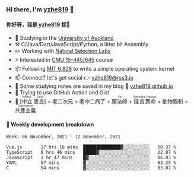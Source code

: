 ### Hi there, I'm [yzhe819](https://github.com/yzhe819) 👋

#### 你好呀，我是 [yzhe819](https://github.com/yzhe819) 捏👋

- 📖 Studying in the [University of Auckland](https://www.auckland.ac.nz/en.html)
- :hammer_and_pick: C/Java/Dart/JavaScript/Python, a litter bit Assembly
- :pencil2: Working with [Natural Selection Labs](https://github.com/NaturalSelectionLabs)
- ⚡ Interested in [CMU 15-445/645](https://15445.courses.cs.cmu.edu/fall2020/) course
- 📦 Following [MIT 6.828](https://pdos.csail.mit.edu/6.828/2018/overview.html) to write a simple operating system kernel
- 📫 Connect? let's get social 👉 yzhe819@rss3.io
- :scroll: Some studying notes are saved in my blog :space_invader: [yzhe819.github.io](https://yzhe819.github.io/)
- 🌟 Trying to use GitHub Action and Gist
- 🔑 <ruby>[中立 善良]<rp>（</rp><rt>Neutral Good</rt><rp>）</rp></ruby> + 老二次元 + 老中二病了 + <ruby>膜法師<rp>（</rp><rt>+1s</rt><rp>）</rp></ruby> + <ruby>延長壽命<rp>（</rp><rt>Extended Lifespan</rt><rp>）</rp></ruby> + 動物親和 + <ruby>共產主義<rp>（</rp><rt>Communism</rt><rp>）</rp></ruby>



#### 📝 Weekly development breakdown

<!--START_SECTION:waka-->
```text
Week: 06 November, 2021 - 12 November, 2021

Vue.js       17 hrs 18 mins  ██████████████▓░░░░░░░░░░   58.37 % 
TypeScript   6 hrs 46 mins   █████▓░░░░░░░░░░░░░░░░░░░   22.87 % 
JavaScript   1 hr 47 mins    █▓░░░░░░░░░░░░░░░░░░░░░░░   06.03 % 
YAML         57 mins         ▓░░░░░░░░░░░░░░░░░░░░░░░░   03.25 % 
C            54 mins         ▓░░░░░░░░░░░░░░░░░░░░░░░░   03.07 % 
```
<!--END_SECTION:waka-->



